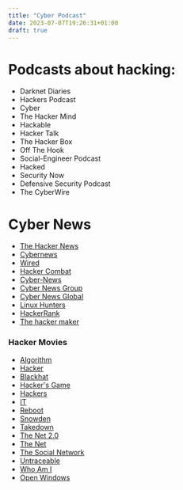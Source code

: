 ```yaml
---
title: "Cyber Podcast"
date: 2023-07-07T19:26:31+01:00
draft: true
---
```


# Podcasts about hacking:

* Darknet Diaries
* Hackers Podcast
* Cyber
* The Hacker Mind
* Hackable
* Hacker Talk
* The Hacker Box
* Off The Hook
* Social-Engineer Podcast
* Hacked
* Security Now
* Defensive Security Podcast
* The CyberWire

# Cyber News
* [The Hacker News](https://thehackernews.com/)
* [Cybernews](https://cybernews.com/)
* [Wired](https://www.wired.com/)
* [Hacker Combat](https://www.hackercombat.com/)
* [Cyber-News](https://cybernews.cloud/category/security/)
* [Cyber News Group](https://www.cybernewsgroup.co.uk/all-news/)
* [Cyber News Global](https://www.cybernewsgroup.co.uk/all-news/)
* [Linux Hunters](https://www.linuxhunters.com/)
* [HackerRank](https://www.hackerrank.com/blog/)
* [The hacker maker](https://www.thehackermaker.com/)

### Hacker Movies

* [Algorithm](https://www.imdb.com/title/tt3293462/)
* [Hacker](https://www.imdb.com/title/tt3173594/)
* [Blackhat](https://www.imdb.com/title/tt2717822/)
* [Hacker's Game](https://www.imdb.com/title/tt3140724/)
* [Hackers](https://www.imdb.com/title/tt0113243/)
* [IT](https://www.imdb.com/title/tt2679552/)
* [Reboot](https://www.imdb.com/title/tt2090594/)
* [Snowden](https://www.imdb.com/title/tt3774114/)
* [Takedown](https://www.imdb.com/title/tt0159784/)
* [The Net 2.0](https://www.imdb.com/title/tt0449077/)
* [The Net](https://www.imdb.com/title/tt0113957/)
* [The Social Network](https://www.imdb.com/title/tt1285016/)
* [Untraceable](https://www.imdb.com/title/tt0880578/)
* [Who Am I](https://www.imdb.com/title/tt3042408/)
* [Open Windows](https://www.imdb.com/title/tt2409818/)

